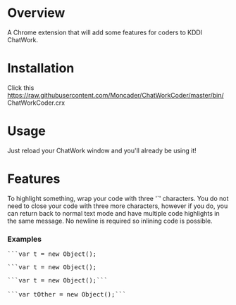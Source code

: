 # Overview
A Chrome extension that will add some features for coders to KDDI ChatWork.

# Installation
Click this https://raw.githubusercontent.com/Moncader/ChatWorkCoder/master/bin/
ChatWorkCoder.crx

# Usage
Just reload your ChatWork window and you'll already be using it!

# Features
To highlight something, wrap your code with three '`' characters. You do not need to close your code with three more characters, however if you do, you can return back to normal text mode and have multiple code highlights in the same message. No newline is required so inlining code is possible.

### Examples
<pre>```var t = new Object();</pre>

<pre>```var t = new Object();</pre>

<pre>```var t = new Object();```

```var tOther = new Object();```</pre>
